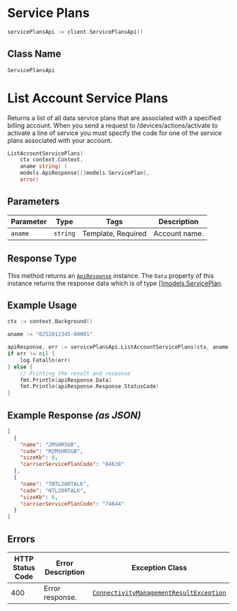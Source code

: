 # Service Plans

```go
servicePlansApi := client.ServicePlansApi()
```

## Class Name

`ServicePlansApi`


# List Account Service Plans

Returns a list of all data service plans that are associated with a specified billing account. When you send a request to /devices/actions/activate to activate a line of service you must specify the code for one of the service plans associated with your account.

```go
ListAccountServicePlans(
    ctx context.Context,
    aname string) (
    models.ApiResponse[[]models.ServicePlan],
    error)
```

## Parameters

| Parameter | Type | Tags | Description |
|  --- | --- | --- | --- |
| `aname` | `string` | Template, Required | Account name. |

## Response Type

This method returns an [`ApiResponse`](../../doc/api-response.md) instance. The `Data` property of this instance returns the response data which is of type [[]models.ServicePlan](../../doc/models/service-plan.md).

## Example Usage

```go
ctx := context.Background()

aname := "0252012345-00001"

apiResponse, err := servicePlansApi.ListAccountServicePlans(ctx, aname)
if err != nil {
    log.Fatalln(err)
} else {
    // Printing the result and response
    fmt.Println(apiResponse.Data)
    fmt.Println(apiResponse.Response.StatusCode)
}
```

## Example Response *(as JSON)*

```json
[
  {
    "name": "2MSHR5GB",
    "code": "M2MSHR5GB",
    "sizeKb": 0,
    "carrierServicePlanCode": "84638"
  },
  {
    "name": "TNTL200TALK",
    "code": "NTL200TALK",
    "sizeKb": 0,
    "carrierServicePlanCode": "74644"
  }
]
```

## Errors

| HTTP Status Code | Error Description | Exception Class |
|  --- | --- | --- |
| 400 | Error response. | [`ConnectivityManagementResultException`](../../doc/models/connectivity-management-result-exception.md) |

